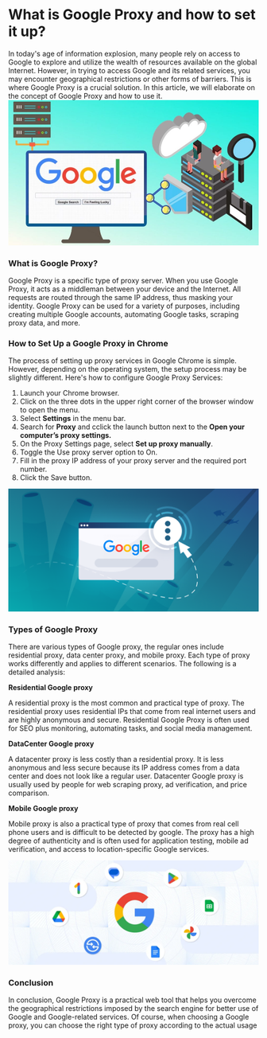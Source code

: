 # What is Google Proxy and how to set it up?

In today's age of information explosion, many people rely on access to Google to explore and utilize the wealth of resources available on the global Internet. However, in trying to access Google and its related services, you may encounter geographical restrictions or other forms of barriers. This is where Google Proxy is a crucial solution. In this article, we will elaborate on the concept of Google Proxy and how to use it.
![proxy IP](https://github.com/IPXProxy/Types-of-proxy-servers/blob/main/Types-of-proxy-servers/Google%20Proxy1.png)

<h3>What is Google Proxy?</h3>

Google Proxy is a specific type of proxy server. When you use Google Proxy, it acts as a middleman between your device and the Internet. All requests are routed through the same IP address, thus masking your identity. Google Proxy can be used for a variety of purposes, including creating multiple Google accounts, automating Google tasks, scraping proxy data, and more.

<h3>How to Set Up a Google Proxy in Chrome</h3>

The process of setting up proxy services in Google Chrome is simple. However, depending on the operating system, the setup process may be slightly different. Here's how to configure Google Proxy Services:
1. Launch your Chrome browser.
2. Click on the three dots in the upper right corner of the browser window to open the menu. 
3. Select **Settings** in the menu bar. 
4. Search for **Proxy** and cclick the launch button next to the **Open your computer’s proxy settings.**
5. On the Proxy Settings page, select **Set up proxy manually**. 
6. Toggle the Use proxy server option to On. 
7. Fill in the proxy IP address of your proxy server and the required port number. 
8. Click the Save button.

![proxy IP](https://github.com/IPXProxy/Types-of-proxy-servers/blob/main/Types-of-proxy-servers/Google%20Proxy2.png)

<h3>Types of Google Proxy</h3>
  
There are various types of Google proxy, the regular ones include residential proxy, data center proxy, and mobile proxy. Each type of proxy works differently and applies to different scenarios. The following is a detailed analysis:

**Residential Google proxy**

A residential proxy is the most common and practical type of proxy. The residential proxy uses residential IPs that come from real internet users and are highly anonymous and secure. Residential Google Proxy is often used for SEO plus monitoring, automating tasks, and social media management.

**DataCenter Google proxy**

A datacenter proxy is less costly than a residential proxy. It is less anonymous and less secure because its IP address comes from a data center and does not look like a regular user. Datacenter Google proxy is usually used by people for web scraping proxy, ad verification, and price comparison.

**Mobile Google proxy**

Mobile proxy is also a practical type of proxy that comes from real cell phone users and is difficult to be detected by google. The proxy has a high degree of authenticity and is often used for application testing, mobile ad verification, and access to location-specific Google services.

![proxy IP](https://github.com/IPXProxy/Types-of-proxy-servers/blob/main/Types-of-proxy-servers/Google%20Proxy3.png)

<h3>Conclusion</h3>
In conclusion, Google Proxy is a practical web tool that helps you overcome the geographical restrictions imposed by the search engine for better use of Google and Google-related services. Of course, when choosing a Google proxy, you can choose the right type of proxy according to the actual usage



